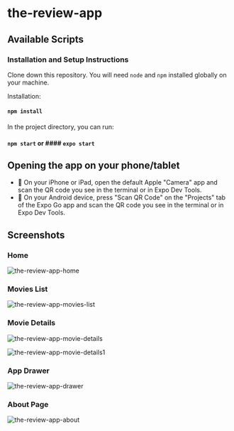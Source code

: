 # the-review-app

## Available Scripts

### Installation and Setup Instructions

Clone down this repository. You will need `node` and `npm` installed globally on your machine.  

Installation:

#### `npm install`  

In the project directory, you can run:

#### `npm start` or #### `expo start`

## Opening the app on your phone/tablet

- 🍎 On your iPhone or iPad, open the default Apple "Camera" app and scan the QR code you see in the terminal or in Expo Dev Tools.
- 🤖 On your Android device, press "Scan QR Code" on the "Projects" tab of the Expo Go app and scan the QR code you see in the terminal or in Expo Dev Tools.


## Screenshots

### Home
![the-review-app-home](https://user-images.githubusercontent.com/76814802/145394652-4624608d-f010-4de6-86ba-9178dd9fd60f.jpeg)

### Movies List
![the-review-app-movies-list](https://user-images.githubusercontent.com/76814802/145394707-eb7ced21-dbab-433b-b468-bb5ef200c362.jpeg)

### Movie Details
![the-review-app-movie-details](https://user-images.githubusercontent.com/76814802/145394736-8caa8fa0-bb39-4b99-a518-c159ee7e06d3.jpeg)

![the-review-app-movie-details1](https://user-images.githubusercontent.com/76814802/145394752-1d42d8c0-0011-4115-b0e2-42ba698df59b.jpeg)

### App Drawer
![the-review-app-drawer](https://user-images.githubusercontent.com/76814802/145394769-bf8d0899-f254-4658-ac99-164f9449fbef.jpeg)

### About Page
![the-review-app-about](https://user-images.githubusercontent.com/76814802/145394776-a7f0ba04-ae85-454a-8fb8-6f26a7a476b2.jpeg)